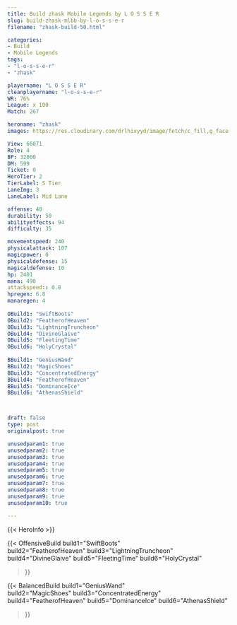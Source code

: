 ```yaml
---
title: Build zhask Mobile Legends by L O S S E R
slug: build-zhask-mlbb-by-l-o-s-s-e-r
filename: "zhask-build-50.html"

categories: 
- Build 
- Mobile Legends
tags: 
- "l-o-s-s-e-r"
- "zhask"

playername: "L O S S E R"
cleanplayername: "l-o-s-s-e-r"
WR: 76%
League: x 100
Match: 267 

heroname: "zhask"
images: https://res.cloudinary.com/drlhixyyd/image/fetch/c_fill,g_face,f_auto/https://cdn2-build.mobagenie.my.id/p/images/banner/full/zhask.jpg

View: 66071 
Role: 4 
BP: 32000
DM: 599 
Ticket: 0 
HeroTier: 2 
TierLabel: S Tier 
LaneImg: 3
LaneLabel: Mid Lane

offense: 40 
durability: 50 
abilityeffects: 94 
difficulty: 35 

movementspeed: 240
physicalattack: 107
magicpower: 0
physicaldefense: 15
magicaldefense: 10
hp: 2401
mana: 490
attackspeed:: 0.8
hpregen: 6.8
manaregen: 4
 
OBuild1: "SwiftBoots"  
OBuild2: "FeatherofHeaven" 
OBuild3: "LightningTruncheon" 
OBuild4: "DivineGlaive" 
OBuild5: "FleetingTime" 
OBuild6: "HolyCrystal" 
 
BBuild1: "GeniusWand"  
BBuild2: "MagicShoes" 
BBuild3: "ConcentratedEnergy" 
BBuild4: "FeatherofHeaven" 
BBuild5: "DominanceIce" 
BBuild6: "AthenasShield"



draft: false
type: post
originalpost: true

unusedparam1: true
unusedparam2: true
unusedparam3: true
unusedparam4: true
unusedparam5: true
unusedparam6: true
unusedparam7: true
unusedparam8: true
unusedparam9: true
unusedparam10: true

---
```


{{< HeroInfo >}} 

{{< OffensiveBuild 
build1="SwiftBoots"  
build2="FeatherofHeaven" 
build3="LightningTruncheon" 
build4="DivineGlaive" 
build5="FleetingTime" 
build6="HolyCrystal" 
 >}} 

{{< BalancedBuild 
build1="GeniusWand"  
build2="MagicShoes" 
build3="ConcentratedEnergy" 
build4="FeatherofHeaven" 
build5="DominanceIce" 
build6="AthenasShield" 
 >}}

